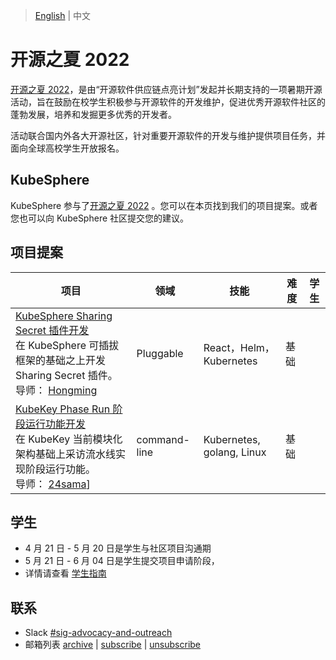 
>  [English](README.md)  | 中文

# 开源之夏 2022
[开源之夏 2022](https://summer-ospp.ac.cn/)，是由“开源软件供应链点亮计划”发起并长期支持的一项暑期开源活动，旨在鼓励在校学生积极参与开源软件的开发维护，促进优秀开源软件社区的蓬勃发展，培养和发掘更多优秀的开发者。

活动联合国内外各大开源社区，针对重要开源软件的开发与维护提供项目任务，并面向全球高校学生开放报名。

## KubeSphere

KubeSphere 参与了[开源之夏 2022](https://summer-ospp.ac.cn/#/org/projectlist) 。您可以在本页找到我们的项目提案。或者您也可以向 KubeSphere 社区提交您的建议。

## 项目提案

| 项目                                                                                                                                                                           | 领域           | 技能                        | 难 度 | 学生 |
|------------------------------------------------------------------------------------------------------------------------------------------------------------------------------|--------------|---------------------------|----| --- |
| [KubeSphere Sharing Secret 插件开发](kubesphere-sharing-secret-plugin_zh-CN.md) <br/>在 KubeSphere 可插拔框架的基础之上开发 Sharing Secret 插件。<br/>导师： [Hongming](https://github.com/wansir/) | Pluggable    | React，Helm，Kubernetes     | 基础 |  |
 | [KubeKey Phase Run 阶段运行功能开发](kubekey-phase-run_zh-CN.md) <br/>在 KubeKey 当前模块化架构基础上采访流水线实现阶段运行功能。<br/>导师： [24sama](https://github.com/24sama/)]                               | command-line | Kubernetes, golang, Linux | 基础 | | |

## 学生

* 4 月 21 日 - 5 月 20 日是学生与社区项目沟通期
* 5 月 21 日 - 6 月 04 日是学生提交项目申请阶段，
* 详情请查看 [学生指南](https://summer-ospp.ac.cn/help/student/)

## 联系

- Slack [#sig-advocacy-and-outreach](https://kubesphere.slack.com/messages/sig-advocacy-and-outreach)
- 邮箱列表 [archive](https://groups.google.com/group/kubesphere-sig-advocacy-and-outreach/topics) | [subscribe](mailto:kubesphere-sig-advocacy-and-outreach+subscribe@googlegroups.com) | [unsubscribe](mailto:kubesphere-sig-advocacy-and-outreach+unsubscribe@googlegroups.com)

